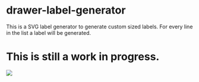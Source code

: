 # drawer-label-generator
This is a SVG label generator to generate custom sized labels. For every line in the list a label will be generated.

# This is still a work in progress.

![](https://i0.wp.com/inkshimmerandshine.com/wp-content/uploads/2019/08/IMG_20190803_105127.jpg?fit=900%2C667&ssl=1)
